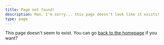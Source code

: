 ```yaml
---
title: Page not found!
description: Man, I'm sorry... this page doesn't look like it exists!
type: page
---
```


This page doesn't seem to exist. You can go [back to the homepage](/) if you want?
